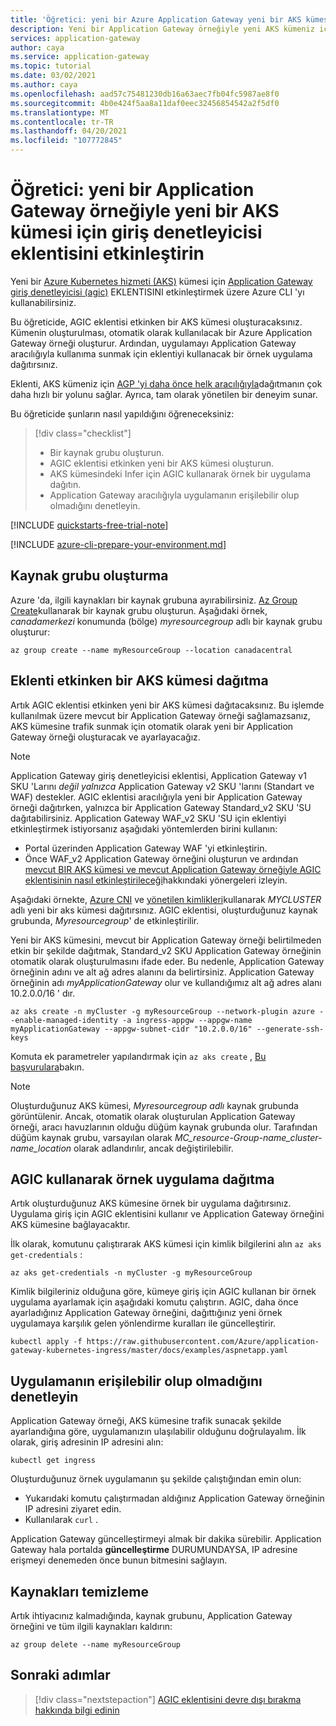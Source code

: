 ```yaml
---
title: 'Öğretici: yeni bir Azure Application Gateway yeni bir AKS kümesi için giriş denetleyicisi eklentisini etkinleştirin'
description: Yeni bir Application Gateway örneğiyle yeni AKS kümeniz için giriş denetleyicisi eklentisini nasıl etkinleştireceğinizi öğrenmek için bu öğreticiyi kullanın.
services: application-gateway
author: caya
ms.service: application-gateway
ms.topic: tutorial
ms.date: 03/02/2021
ms.author: caya
ms.openlocfilehash: aad57c75481230db16a63aec7fb04fc5987ae8f0
ms.sourcegitcommit: 4b0e424f5aa8a11daf0eec32456854542a2f5df0
ms.translationtype: MT
ms.contentlocale: tr-TR
ms.lasthandoff: 04/20/2021
ms.locfileid: "107772845"
---
```

# <a name="tutorial-enable-the-ingress-controller-add-on-for-a-new-aks-cluster-with-a-new-application-gateway-instance"></a>Öğretici: yeni bir Application Gateway örneğiyle yeni bir AKS kümesi için giriş denetleyicisi eklentisini etkinleştirin

Yeni bir [Azure Kubernetes hizmeti (AKS)](https://azure.microsoft.com/services/kubernetes-service/) kümesi için [Application Gateway giriş denetleyicisi (agic)](ingress-controller-overview.md) EKLENTISINI etkinleştirmek üzere Azure CLI 'yı kullanabilirsiniz.

Bu öğreticide, AGIC eklentisi etkinken bir AKS kümesi oluşturacaksınız. Kümenin oluşturulması, otomatik olarak kullanılacak bir Azure Application Gateway örneği oluşturur. Ardından, uygulamayı Application Gateway aracılığıyla kullanıma sunmak için eklentiyi kullanacak bir örnek uygulama dağıtırsınız. 

Eklenti, AKS kümeniz için [AGP 'yi daha önce helk aracılığıyla](ingress-controller-overview.md#difference-between-helm-deployment-and-aks-add-on)dağıtmanın çok daha hızlı bir yolunu sağlar. Ayrıca, tam olarak yönetilen bir deneyim sunar.

Bu öğreticide şunların nasıl yapıldığını öğreneceksiniz:

> [!div class="checklist"]
> * Bir kaynak grubu oluşturun. 
> * AGIC eklentisi etkinken yeni bir AKS kümesi oluşturun.
> * AKS kümesindeki Infer için AGIC kullanarak örnek bir uygulama dağıtın.
> * Application Gateway aracılığıyla uygulamanın erişilebilir olup olmadığını denetleyin.

[!INCLUDE [quickstarts-free-trial-note](../../includes/quickstarts-free-trial-note.md)]

[!INCLUDE [azure-cli-prepare-your-environment.md](../../includes/azure-cli-prepare-your-environment.md)]

## <a name="create-a-resource-group"></a>Kaynak grubu oluşturma

Azure 'da, ilgili kaynakları bir kaynak grubuna ayırabilirsiniz. [Az Group Create](/cli/azure/group#az_group_create)kullanarak bir kaynak grubu oluşturun. Aşağıdaki örnek, *canadamerkezi* konumunda (bölge) *myresourcegroup* adlı bir kaynak grubu oluşturur: 

```azurecli-interactive
az group create --name myResourceGroup --location canadacentral
```

## <a name="deploy-an-aks-cluster-with-the-add-on-enabled"></a>Eklenti etkinken bir AKS kümesi dağıtma

Artık AGIC eklentisi etkinken yeni bir AKS kümesi dağıtacaksınız. Bu işlemde kullanılmak üzere mevcut bir Application Gateway örneği sağlamazsanız, AKS kümesine trafik sunmak için otomatik olarak yeni bir Application Gateway örneği oluşturacak ve ayarlayacağız.  

> [!NOTE]
> Application Gateway giriş denetleyicisi eklentisi, Application Gateway v1 SKU 'Larını *değil* *yalnızca* Application Gateway v2 SKU 'larını (Standart ve WAF) destekler. AGIC eklentisi aracılığıyla yeni bir Application Gateway örneği dağıtırken, yalnızca bir Application Gateway Standard_v2 SKU 'SU dağıtabilirsiniz. Application Gateway WAF_v2 SKU 'SU için eklentiyi etkinleştirmek istiyorsanız aşağıdaki yöntemlerden birini kullanın:
>
> - Portal üzerinden Application Gateway WAF 'yi etkinleştirin. 
> - Önce WAF_v2 Application Gateway örneğini oluşturun ve ardından [mevcut BIR AKS kümesi ve mevcut Application Gateway örneğiyle AGIC eklentisinin nasıl etkinleştirileceği](tutorial-ingress-controller-add-on-existing.md)hakkındaki yönergeleri izleyin. 

Aşağıdaki örnekte, [Azure CNI](../aks/concepts-network.md#azure-cni-advanced-networking) ve [yönetilen kimlikleri](../aks/use-managed-identity.md)kullanarak *MYCLUSTER* adlı yeni bir aks kümesi dağıtırsınız. AGIC eklentisi, oluşturduğunuz kaynak grubunda, *Myresourcegroup*' de etkinleştirilir. 

Yeni bir AKS kümesini, mevcut bir Application Gateway örneği belirtilmeden etkin bir şekilde dağıtmak, Standard_v2 SKU Application Gateway örneğinin otomatik olarak oluşturulmasını ifade eder. Bu nedenle, Application Gateway örneğinin adını ve alt ağ adres alanını da belirtirsiniz. Application Gateway örneğinin adı *myApplicationGateway* olur ve kullandığımız alt ağ adres alanı 10.2.0.0/16 ' dır.

```azurecli-interactive
az aks create -n myCluster -g myResourceGroup --network-plugin azure --enable-managed-identity -a ingress-appgw --appgw-name myApplicationGateway --appgw-subnet-cidr "10.2.0.0/16" --generate-ssh-keys
```

Komuta ek parametreler yapılandırmak için `az aks create` , [Bu başvurulara](/cli/azure/aks#az_aks_create)bakın. 

> [!NOTE]
> Oluşturduğunuz AKS kümesi, *Myresourcegroup adlı* kaynak grubunda görüntülenir. Ancak, otomatik olarak oluşturulan Application Gateway örneği, aracı havuzlarının olduğu düğüm kaynak grubunda olur. Tarafından düğüm kaynak grubu, varsayılan olarak *MC_resource-Group-name_cluster-name_location* olarak adlandırılır, ancak değiştirilebilir. 

## <a name="deploy-a-sample-application-by-using-agic"></a>AGIC kullanarak örnek uygulama dağıtma

Artık oluşturduğunuz AKS kümesine örnek bir uygulama dağıtırsınız. Uygulama giriş için AGIC eklentisini kullanır ve Application Gateway örneğini AKS kümesine bağlayacaktır. 

İlk olarak, komutunu çalıştırarak AKS kümesi için kimlik bilgilerini alın `az aks get-credentials` : 

```azurecli-interactive
az aks get-credentials -n myCluster -g myResourceGroup
```

Kimlik bilgileriniz olduğuna göre, kümeye giriş için AGIC kullanan bir örnek uygulama ayarlamak için aşağıdaki komutu çalıştırın. AGIC, daha önce ayarladığınız Application Gateway örneğini, dağıttığınız yeni örnek uygulamaya karşılık gelen yönlendirme kuralları ile güncelleştirir.  

```azurecli-interactive
kubectl apply -f https://raw.githubusercontent.com/Azure/application-gateway-kubernetes-ingress/master/docs/examples/aspnetapp.yaml 
```

## <a name="check-that-the-application-is-reachable"></a>Uygulamanın erişilebilir olup olmadığını denetleyin

Application Gateway örneği, AKS kümesine trafik sunacak şekilde ayarlandığına göre, uygulamanızın ulaşılabilir olduğunu doğrulayalım. İlk olarak, giriş adresinin IP adresini alın: 

```azurecli-interactive
kubectl get ingress
```

Oluşturduğunuz örnek uygulamanın şu şekilde çalıştığından emin olun:

- Yukarıdaki komutu çalıştırmadan aldığınız Application Gateway örneğinin IP adresini ziyaret edin.
- Kullanılarak `curl` . 

Application Gateway güncelleştirmeyi almak bir dakika sürebilir. Application Gateway hala portalda **güncelleştirme** DURUMUNDAYSA, IP adresine erişmeyi denemeden önce bunun bitmesini sağlayın. 

## <a name="clean-up-resources"></a>Kaynakları temizleme

Artık ihtiyacınız kalmadığında, kaynak grubunu, Application Gateway örneğini ve tüm ilgili kaynakları kaldırın:

```azurecli-interactive
az group delete --name myResourceGroup
```

## <a name="next-steps"></a>Sonraki adımlar

> [!div class="nextstepaction"]
> [AGIC eklentisini devre dışı bırakma hakkında bilgi edinin](./ingress-controller-disable-addon.md)
